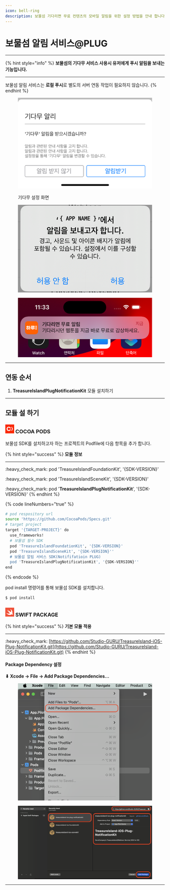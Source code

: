```yaml
---
icon: bell-ring
description: 보물섬 기다리면 무료 컨텐츠의 모바일 알림을 위한 설정 방법을 안내 합니다.
---
```


# 보물섬 알림 서비스@PLUG

***

{% hint style="info" %}
**보물섬의 기다무 서비스 사용시 유저에게 푸시 알림을 보내는 기능입니다.**

***

보물섬 알림 서비스는 **로컬 푸시**로 별도의 서버 연동 작업이 필요하지 않습니다.
{% endhint %}

<div><figure><img src="../.gitbook/assets/apple_notify_setting_01.png" alt=""><figcaption><p>기다무 설정 화면</p></figcaption></figure> <figure><img src="../.gitbook/assets/apple_notify_setting_02.png" alt=""><figcaption></figcaption></figure> <figure><img src="../.gitbook/assets/apple_nofity_setting_03.png" alt=""><figcaption></figcaption></figure></div>

***

## 연동 순서

1. **TreasureIslandPlugNotificationKit** 모듈 설치하기&#x20;

***

## 모듈 설 하기

### ![](../.gitbook/assets/cocoapods.png) COCOA PODS

보물섬 SDK를 설치하고자 하는 프로젝트의 Podfile에 다음 항목을 추가 합니다.

{% hint style="success" %}
**모듈 정보**

***

:heavy\_check\_mark: pod 'TreasureIslandFoundationKit', '{SDK-VERSION}'

:heavy\_check\_mark: pod 'TreasureIslandSceneKit', '{SDK-VERSION}'

:heavy\_check\_mark: pod '**TreasureIslandPlugNotificationKit**', '{SDK-VERSION}'
{% endhint %}

{% code lineNumbers="true" %}
```sh
# pod respository url
source 'https://github.com/CocoaPods/Specs.git'
# target project
target '{TARGET-PROJECT}' do
  use_frameworks!
  # 보물섬 필수 SDK
  pod 'TreasureIslandFoundationKit', '{SDK-VERSION}'
  pod 'TreasureIslandSceneKit', '{SDK-VERSION}''
  # 보물섬 알림 서비스 SDK(Notififatioin PLUG)
  pod 'TreasureIslandPlugNotificationKit', '{SDK-VERSION}''
end
```
{% endcode %}

pod install 명령어를 통해 보물섬 SDK를 설치합니다.

```sh
$ pod install
```

### ![](../.gitbook/assets/swiftpackage.png) SWIFT PACKAGE

{% hint style="success" %}
**기본 모듈 적용**

***

:heavy\_check\_mark: [https://github.com/Studio-GURU/TreasureIsland-iOS-Plug-NotificationKit.git](https://github.com/Studio-GURU/TreasureIsland-iOS-Plug-NotificationKit.git)
{% endhint %}

#### Package Dependency 설정

**⬇ Xcode -> File -> Add Package Dependencies...**&#x20;

<figure><img src="../.gitbook/assets/apple_swift_package_01.png" alt=""><figcaption></figcaption></figure>

<figure><img src="../.gitbook/assets/apple_plug_notify.png" alt=""><figcaption></figcaption></figure>

***



